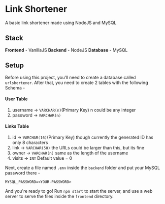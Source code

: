 # Link Shortener

A basic link shortener made using NodeJS and MySQL

## Stack

**Frontend** - VanillaJS
**Backend** - NodeJS
**Database** - MySQL

## Setup

Before using this project, you'll need to create a database called `urlshortener`.
After that, you need to create 2 tables with the following Schema - 

#### User Table
1. username -> `VARCHAR(n)`(Primary Key) n could be any integer
2. password -> `VARCHAR(n)`

#### Links Table
1. id -> `VARCHAR(16)`(Primary Key) though currently the generated ID has only 8 characters
2. link -> `VARCHAR(50)` the URLs could be larger than this, but its fine
3. owner -> `VARCHAR(n)` same as the length of the username
4. visits -> `INT` Default value = 0

Next, create a file named `.env` inside the `backend` folder and put your MySQL password there - 
```
MYSQL_PASSWORD=<YOUR-PASSWORD>
```
And you're ready to go!
Run `npm start` to start the server, and use a web server to serve the files inside the `frontend` directory.